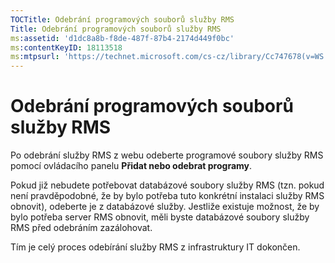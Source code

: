 ```yaml
---
TOCTitle: Odebrání programových souborů služby RMS
Title: Odebrání programových souborů služby RMS
ms:assetid: 'd1dc8a8b-f8de-487f-87b4-2174d449f0bc'
ms:contentKeyID: 18113518
ms:mtpsurl: 'https://technet.microsoft.com/cs-cz/library/Cc747678(v=WS.10)'
---
```


Odebrání programových souborů služby RMS
========================================

Po odebrání služby RMS z webu odeberte programové soubory služby RMS pomocí ovládacího panelu **Přidat nebo odebrat programy**.

Pokud již nebudete potřebovat databázové soubory služby RMS (tzn. pokud není pravděpodobné, že by bylo potřeba tuto konkrétní instalaci služby RMS obnovit), odeberte je z databázové služby. Jestliže existuje možnost, že by bylo potřeba server RMS obnovit, měli byste databázové soubory služby RMS před odebráním zazálohovat.

Tím je celý proces odebírání služby RMS z infrastruktury IT dokončen.
